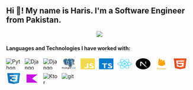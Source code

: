 <h2 align="left">Hi 👋! My name is Haris. I'm a Software Engineer from Pakistan.</h2>
<div align="center">
    <img src="https://github-profile-summary-cards.vercel.app/api/cards/profile-details?username=SyedMuhammadHaris&theme=monokai" />
  <!--     <img height="180em" src="https://github-readme-stats.vercel.app/api?username=SyedMuhammadHaris&show_icons=true&theme=monokai&include_all_commits=true&count_private=true" /> -->

<!--     <img height="180em" src="https://github-readme-stats.vercel.app/api/top-langs/?username=SyedMuhammadHaris&layout=compact&langs_count=7&theme=monokai" /> -->
</div>

<h4 align="left">Languages and Technologies I have worked with:</h4> 
<div style="display: flex; flex-wrap: wrap; gap: 10px;">
    <img align="center" alt="Python" height="30" width="40" src="https://cdn.jsdelivr.net/gh/devicons/devicon@latest/icons/python/python-original.svg">
    <img align="center" alt="Django" height="30" width="40" src="https://cdn.jsdelivr.net/gh/devicons/devicon@latest/icons/django/django-plain.svg">
    <img align="center" alt="Django REST Framework" height="30" width="40" src="https://cdn.jsdelivr.net/gh/devicons/devicon@latest/icons/djangorest/djangorest-original-wordmark.svg">
    <img align="center" alt="PostgreSQL" height="30" width="40" src="https://raw.githubusercontent.com/devicons/devicon/master/icons/postgresql/postgresql-original-wordmark.svg">
    <img align="center" alt="JavaScript" height="30" width="40" src="https://raw.githubusercontent.com/devicons/devicon/master/icons/javascript/javascript-plain.svg">
    <img align="center" alt="TypeScript" height="30" width="40" src="https://raw.githubusercontent.com/devicons/devicon/master/icons/typescript/typescript-plain.svg">
    <img align="center" alt="React" height="30" width="40" src="https://raw.githubusercontent.com/devicons/devicon/master/icons/react/react-original.svg">
    <img align="center" alt="Next.js" height="30" width="40" src="https://raw.githubusercontent.com/devicons/devicon/master/icons/nextjs/nextjs-original.svg">
    <img align="center" alt="Firebase" height="30" width="40" src="https://github.com/devicons/devicon/blob/master/icons/firebase/firebase-plain-wordmark.svg">
    <img align="center" alt="HTML5" height="30" width="40" src="https://raw.githubusercontent.com/devicons/devicon/master/icons/html5/html5-original.svg">
    <img align="center" alt="CSS3" height="30" width="40" src="https://raw.githubusercontent.com/devicons/devicon/master/icons/css3/css3-original.svg">
    <img align="center" alt="Kotlin" height="30" width="40" src="https://raw.githubusercontent.com/devicons/devicon/master/icons/kotlin/kotlin-plain.svg">
    <img align="center" alt="Ktor" height="30" width="40" src="https://cdn.jsdelivr.net/gh/devicons/devicon@latest/icons/ktor/ktor-original-wordmark.svg">
    <img align="center" alt="git" height="30" width="40" src="https://cdn.jsdelivr.net/gh/devicons/devicon@latest/icons/git/git-original-wordmark.svg">
</div>
